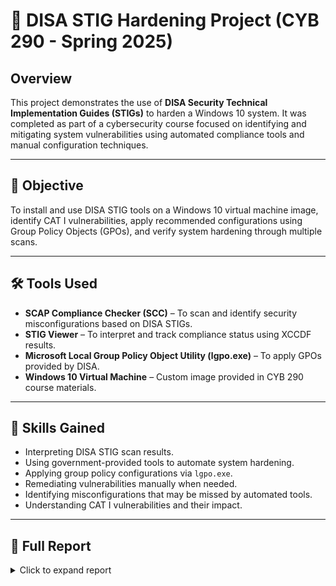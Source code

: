# 🔐 DISA STIG Hardening Project (CYB 290 - Spring 2025)

## Overview
This project demonstrates the use of **DISA Security Technical Implementation Guides (STIGs)** to harden a Windows 10 system. It was completed as part of a cybersecurity course focused on identifying and mitigating system vulnerabilities using automated compliance tools and manual configuration techniques.

---

## 🎯 Objective
To install and use DISA STIG tools on a Windows 10 virtual machine image, identify CAT I vulnerabilities, apply recommended configurations using Group Policy Objects (GPOs), and verify system hardening through multiple scans.

---

## 🛠️ Tools Used
- **SCAP Compliance Checker (SCC)** – To scan and identify security misconfigurations based on DISA STIGs.
- **STIG Viewer** – To interpret and track compliance status using XCCDF results.
- **Microsoft Local Group Policy Object Utility (lgpo.exe)** – To apply GPOs provided by DISA.
- **Windows 10 Virtual Machine** – Custom image provided in CYB 290 course materials.

---

## 🧠 Skills Gained
- Interpreting DISA STIG scan results.
- Using government-provided tools to automate system hardening.
- Applying group policy configurations via `lgpo.exe`.
- Remediating vulnerabilities manually when needed.
- Identifying misconfigurations that may be missed by automated tools.
- Understanding CAT I vulnerabilities and their impact.

---

## 📄 Full Report

<details>
<summary>Click to expand report</summary>

### Q1. Most Critical CAT I Vulnerability
The most critical CAT I vulnerability identified was **V-220702**, which requires BitLocker encryption on all disks. Without BitLocker, if a device is lost or stolen, sensitive data can be accessed by unauthorized users. BitLocker adds a vital layer of protection by encrypting data and ensuring it can only be decrypted with the correct credentials or keys. This vulnerability is high priority due to the direct risk of data leakage.

---

### Q2. STIG Viewer Pie Chart – First Scan  
![First Scan](first_scan.png)

---

### Q3. STIG Viewer Pie Chart – After Applying GPOs  
![After GPO](after_gpo.png)

---

### Q4. Remaining CAT I Vulnerabilities After GPO Application
After applying the DISA-provided Group Policy objects via `lgpo.exe`, the following vulnerabilities remained:

- **V-220702** – BitLocker is still not enabled.
- **V-220718** – Internet Information Services (IIS) is still installed, which increases the system's attack surface.
- **V-220726** – Data Execution Prevention (DEP) is not configured to "OptOut", which is required to prevent malicious code from executing in memory.

These vulnerabilities were not addressed by GPOs and had to be fixed manually.

---

### Q5. STIG Viewer Pie Chart – Final Scan After Manual Fixes  
![Final Scan](last_scan.png)

---

### Q6. Observations from Manual Review
A manual inspection of the system revealed additional risks not detected by DISA tools:
- Windows was **not fully updated**, exposing it to known vulnerabilities.
- Multiple unexpected users (e.g., **Visitor** in the admin group) were found with administrative rights.
- **Telnet** was installed, which transmits data in plaintext and is considered insecure.

This emphasized the importance of complementing automated scanning with hands-on analysis for a more complete security assessment.
